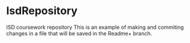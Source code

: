 # IsdRepository
ISD coursework repository
This is an example of making and commiting changes in a file that will be saved in the Readme+ branch.
